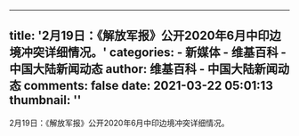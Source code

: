 
---
title: '2月19日：《解放军报》公开2020年6月中印边境冲突详细情况。'
categories: 
    - 新媒体
    - 维基百科 - 中国大陆新闻动态
author: 维基百科 - 中国大陆新闻动态
comments: false
date: 2021-03-22 05:01:13
thumbnail: ''
---

<div>   
2月19日：《解放军报》公开2020年6月中印边境冲突详细情况。  
</div>
            
